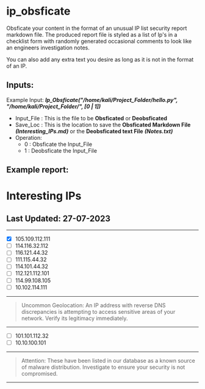 # ip_obsficate
Obsficate your content in the format of an unusual IP list security report markdown file. The produced report file is styled as a list of Ip's in a checklist form with randomly generated occasional comments to look like an engineers investigation notes. 

You can also add any extra text you desire as long as it is not in the format of an IP.

## Inputs:
Example Input: ***Ip_Obsficate("/home/kali/Project_Folder/hello.py", "/home/kali/Project_Folder/", [0 | 1])***

* Input_File : This is the file to be **Obsficated** or **Deobsficated** 
* Save_Loc : This is the location to save the **Obsficated Markdown File** ***(Interesting_IPs.md)*** or the **Deobsficated text File** ***(Notes.txt)***
* Operation:
    * 0 : Obsficate the Input_File
    * 1 : Deobsficate the Input_File

## Example report:

# Interesting IPs 
## Last Updated: 27-07-2023
---
- [x] 105.109.112.111
- [ ] 114.116.32.112
- [ ] 116.121.44.32
- [ ] 111.115.44.32
- [ ] 114.101.44.32
- [ ] 112.121.112.101
- [ ] 114.99.108.105
- [ ] 10.102.114.111
---
> Uncommon Geolocation: An IP address with reverse DNS discrepancies is attempting to access sensitive areas of your network. Verify its legitimacy immediately.
---
- [ ] 101.101.112.32
- [ ] 10.10.100.101
---
> Attention: These have been listed in our database as a known source of malware distribution. Investigate to ensure your security is not compromised.
---